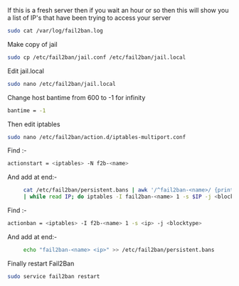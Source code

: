 If this is a fresh server then if you wait an hour or so then this will show you a list of IP's that have been trying to access your server
```sh
sudo cat /var/log/fail2ban.log
```
Make copy of jail
```sh
sudo cp /etc/fail2ban/jail.conf /etc/fail2ban/jail.local
```
Edit jail.local
```sh
sudo nano /etc/fail2ban/jail.local
```
Change host bantime from 600 to -1 for infinity
```sh
bantime = -1
```
Then edit iptables
```sh
sudo nano /etc/fail2ban/action.d/iptables-multiport.conf
```
Find :-
```sh
actionstart = <iptables> -N f2b-<name>
```
And add at end:-
```sh
     cat /etc/fail2ban/persistent.bans | awk '/^fail2ban-<name>/ {print $2}' \
     | while read IP; do iptables -I fail2ban-<name> 1 -s $IP -j <blocktype>; done
```
Find :-
```sh
actionban = <iptables> -I f2b-<name> 1 -s <ip> -j <blocktype>
```
And add at end:-
```sh
     echo "fail2ban-<name> <ip>" >> /etc/fail2ban/persistent.bans
```
Finally restart Fail2Ban
```sh
sudo service fail2ban restart
```
